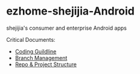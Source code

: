 # ezhome-shejijia-Android
shejijia's consumer and enterprise Android apps

Critical Documents:
* [Coding Guildline](https://wiki.autodesk.com/display/Dragonfly/Coding+Guideline+of+Construction+Platform)
* [Branch Management](https://wiki.autodesk.com/display/Dragonfly/Branch+Management)
* [Repo & Project Structure](https://wiki.autodesk.com/display/Dragonfly/Repo+and+Project+Structure#RepoandProjectStructure-Android)
